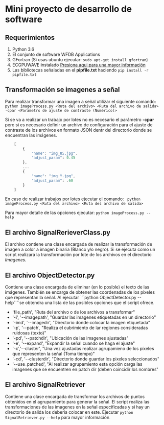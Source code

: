 # Mini proyecto de desarrollo de software

## Requerimientos

1. Python 3.6
2. El conjunto de software WFDB Applications
3. GFortran (Si usas ubuntu ejecutar: ```sudo apt-get install gfortran```)
4. ECGPUWAVE instalado [Presiona aqui para una mayor información](https://physionet.org/physiotools/ecgpuwave/src/)
5. Las bibliotecas señaladas en el **pipfile.txt** haciendo ``` pip install -r pipfile.txt ```

## Transformación se imagenes a señal

Para realizar transformar una imagen a señal utilizar el siguiente comando:
``` python imageProcess.py <Ruta del archivo> <Ruta del archivo de salida> -cpar <Parametro de ajuste de contraste (Numérico)> ```

Si se va a realizar un trabajo por lotes no es necesario el parámetro **-cpar** pero si es necesario definir un archivo de configuración para el ajuste de contraste de los archivos en formato JSON dentr del directorio donde se encuentran las imágenes.

```javascript 
    [
        {
            "name": "img_85.jpg",
            "adjust_param": 0.45
        },
        ...
        {
            "name": "img_Y.jpg",
            "adjust_param": .60
        }
    ]
```
En caso de realizar trabajos por lotes ejecutar el comando: ``` python imageProcess.py <Ruta del archivo> <Ruta del archivo de salida>```

Para mayor detalle de las opciones ejecutar: ``` python imageProcess.py --help ```

## El archivo SignalRerieverClass.py

El archivo contiene una clase encargada de realizar la transformación de imagen a color a imagen binaria (Blanco y/o negro). Si se ejecuta como un script realizará la transformación por lote de los archivos en el directorio *Imagenes*.

## El archivo ObjectDetector.py

Contiene una clase encargada de eliminar (en lo posible) el texto de las imágenes. También se encarga de obtener las coordenadas de los pixeles que representan la señal. Al ejecutar ```python ObjectDetector.py --help````se obtendra una lista de las posibles opciones que el script ofrece. 

* 'file_path', "Ruta del archivo o de los archivos a transformar"
* '-i', '--imagepath',  "Guardar las imagenes etiquetadas en un directorio"
* '-imd', '--imagedir',  "Directorio donde colocar la imagen etiquetada" 
* '-p', '--patch',  "Realiza el cubrimiento de lar regiones consideradas ruidosas (texto)"
* '-pd', '--patchdir',  "Ubicación de las imagenes ajustadas"
* '-e', '--expand',  "Expandir la señal cuando se haga el ajuste"
* '-c','--cluster',  "Una vez ajustadas realizar agrupamieno de los píxeles que representen la señal (Toma tiempo)"
* '-cd', '--clusterdir',  "Directorio donde guardar los pixeles seleccionados"
* '--use_patched',  "Al realizar agrupamiento esta opción carga las imagenes que se encuentren en patch dir (deben coincidir los nombres"

## El archivo SignalRetriever

Contiene una clase encargada de transformar los archivos de puntos obtenidos en el agrupamiento para generar la señal. El script realiza las transformaciones de las imagenes en la señal especificadas y si hay un directorio de salida los debería colocar en este. Ejecutar ```python SignalRetriever.py --help``` para mayor información.



